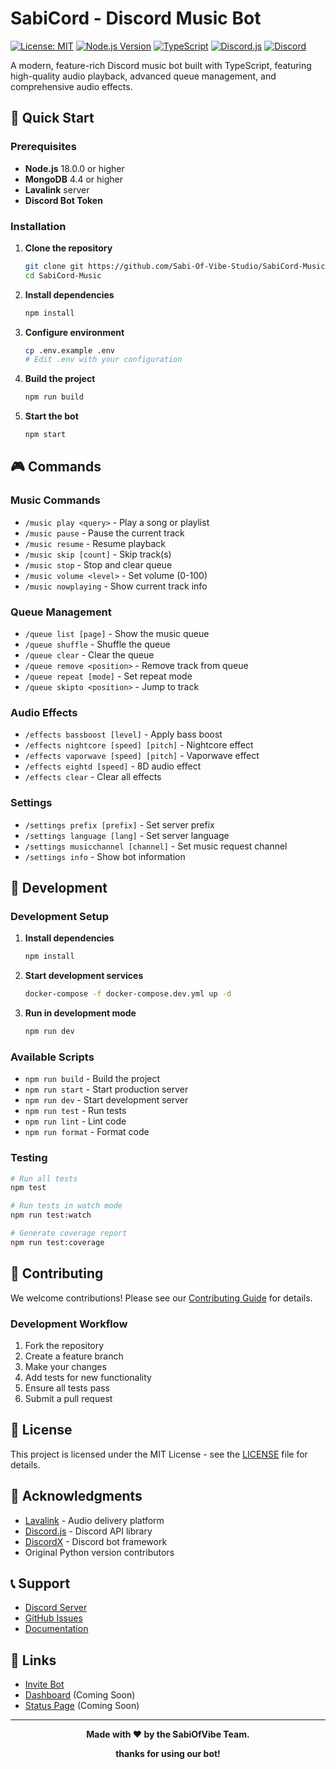 # SabiCord - Discord Music Bot

[![License: MIT](https://img.shields.io/badge/License-MIT-yellow.svg)](https://opensource.org/licenses/MIT)
[![Node.js Version](https://img.shields.io/badge/node-%3E%3D18.0.0-brightgreen)](https://nodejs.org/)
[![TypeScript](https://img.shields.io/badge/TypeScript-5.3+-blue)](https://www.typescriptlang.org/)
[![Discord.js](https://img.shields.io/badge/discord.js-v14-blue)](https://discord.js.org/)
<a href="https://discord.gg/d243bVfCGY">
    <img src="https://img.shields.io/discord/811542332678996008?color=7289DA&label=Support&logo=discord&style=for-the-badge" alt="Discord">
</a>

A modern, feature-rich Discord music bot built with TypeScript, featuring high-quality audio playback, advanced queue management, and comprehensive audio effects.

## 🚀 Quick Start

### Prerequisites

- **Node.js** 18.0.0 or higher
- **MongoDB** 4.4 or higher
- **Lavalink** server
- **Discord Bot Token**

### Installation

1. **Clone the repository**
   ```bash
   git clone git https://github.com/Sabi-Of-Vibe-Studio/SabiCord-Music.git
   cd SabiCord-Music
   ```

2. **Install dependencies**
   ```bash
   npm install
   ```

3. **Configure environment**
   ```bash
   cp .env.example .env
   # Edit .env with your configuration
   ```

4. **Build the project**
   ```bash
   npm run build
   ```

5. **Start the bot**
   ```bash
   npm start
   ```

## 🎮 Commands

### Music Commands
- `/music play <query>` - Play a song or playlist
- `/music pause` - Pause the current track
- `/music resume` - Resume playback
- `/music skip [count]` - Skip track(s)
- `/music stop` - Stop and clear queue
- `/music volume <level>` - Set volume (0-100)
- `/music nowplaying` - Show current track info

### Queue Management
- `/queue list [page]` - Show the music queue
- `/queue shuffle` - Shuffle the queue
- `/queue clear` - Clear the queue
- `/queue remove <position>` - Remove track from queue
- `/queue repeat [mode]` - Set repeat mode
- `/queue skipto <position>` - Jump to track

### Audio Effects
- `/effects bassboost [level]` - Apply bass boost
- `/effects nightcore [speed] [pitch]` - Nightcore effect
- `/effects vaporwave [speed] [pitch]` - Vaporwave effect
- `/effects eightd [speed]` - 8D audio effect
- `/effects clear` - Clear all effects

### Settings
- `/settings prefix [prefix]` - Set server prefix
- `/settings language [lang]` - Set server language
- `/settings musicchannel [channel]` - Set music request channel
- `/settings info` - Show bot information

## 🔧 Development

### Development Setup

1. **Install dependencies**
   ```bash
   npm install
   ```

2. **Start development services**
   ```bash
   docker-compose -f docker-compose.dev.yml up -d
   ```

3. **Run in development mode**
   ```bash
   npm run dev
   ```

### Available Scripts

- `npm run build` - Build the project
- `npm run start` - Start production server
- `npm run dev` - Start development server
- `npm run test` - Run tests
- `npm run lint` - Lint code
- `npm run format` - Format code

### Testing

```bash
# Run all tests
npm test

# Run tests in watch mode
npm run test:watch

# Generate coverage report
npm run test:coverage
```

## 🤝 Contributing

We welcome contributions! Please see our [Contributing Guide](CONTRIBUTING.md) for details.

### Development Workflow

1. Fork the repository
2. Create a feature branch
3. Make your changes
4. Add tests for new functionality
5. Ensure all tests pass
6. Submit a pull request

## 📄 License

This project is licensed under the MIT License - see the [LICENSE](LICENSE) file for details.

## 🙏 Acknowledgments

- [Lavalink](https://github.com/lavalink-devs/Lavalink) - Audio delivery platform
- [Discord.js](https://discord.js.org/) - Discord API library
- [DiscordX](https://discordx.js.org/) - Discord bot framework
- Original Python version contributors

## 📞 Support

- [Discord Server](https://invite.sabicoder.xyz/discord)
- [GitHub Issues](https://github.com/Sabi-Of-Vibe-Studio/SabiCord-Music/issues)
- [Documentation](https://docs.sabicoder.xyz)

## 🔗 Links

- [Invite Bot](https://botdiscord.sabicoder.xyz)
- [Dashboard](https://dashboard.sabicoder.xyz/app) (Coming Soon)
- [Status Page](https://status.sabicoder.xyz) (Coming Soon)

---

<div align="center">
  <strong>Made with ❤️ by the SabiOfVibe Team.  <p>thanks for using our bot!</strong>
</div>

